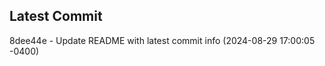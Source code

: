 
## Latest Commit
8dee44e - Update README with latest commit info (2024-08-29 17:00:05 -0400) <Yunxi-Zhou>

